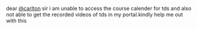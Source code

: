 dear [@carlton](/u/carlton) sir i am unable to access the course calender for
tds and also not able to get the recorded videos of tds in my portal.kindly
help me out with this